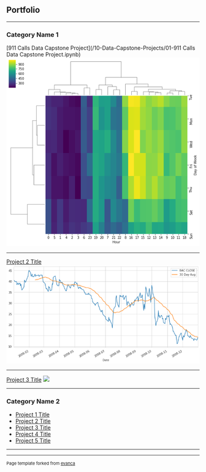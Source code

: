 ## Portfolio

---

### Category Name 1 

[911 Calls Data Capstone Project](/10-Data-Capstone-Projects/01-911 Calls Data Capstone Project.ipynb)
<img src="DS_911_Image.png?raw=true"/>

---
[Project 2 Title](/pdf/sample_presentation.pdf)
<img src="DS_Finance_Image.png?raw=true"/>

---
[Project 3 Title](http://example.com/)
<img src="images/dummy_thumbnail.jpg?raw=true"/>

---

### Category Name 2

- [Project 1 Title](http://example.com/)
- [Project 2 Title](http://example.com/)
- [Project 3 Title](http://example.com/)
- [Project 4 Title](http://example.com/)
- [Project 5 Title](http://example.com/)

---




---
<p style="font-size:11px">Page template forked from <a href="https://github.com/evanca/quick-portfolio">evanca</a></p>
<!-- Remove above link if you don't want to attibute -->
